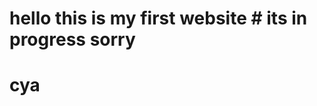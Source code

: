 # hello this is my first website              # its in progress sorry                                                        
# cya
